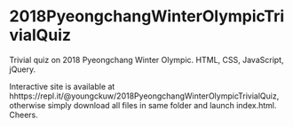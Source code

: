 # 2018PyeongchangWinterOlympicTrivialQuiz
Trivial quiz on 2018 Pyeongchang Winter Olympic. HTML, CSS, JavaScript, jQuery.

Interactive site is available at hhttps://repl.it/@youngckuw/2018PyeongchangWinterOlympicTrivialQuiz, otherwise simply download all files in same folder and launch index.html. Cheers. 
